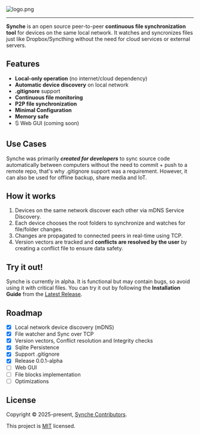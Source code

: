 ![logo.png](https://i.postimg.cc/mDzfDtcj/logo.png)

---

**Synche** is an open source peer-to-peer **continuous file synchronization tool** for devices on the same local network. It watches and syncronizes files just like Dropbox/Syncthing without the need for cloud services or external servers.

## Features

- **Local-only operation** (no internet/cloud dependency)
- **Automatic device discovery** on local network
- **.gitignore** support
- **Continuous file monitoring**
- **P2P file synchronization**
- **Minimal Configuration**
- **Memory safe**
- 🔃 Web GUI (coming soon)

## Use Cases

Synche was primarily _**created for developers**_ to sync source code automatically between computers without the need to commit + push to a remote repo, that's why .gitignore support was a requirement. However, it can also be used for offline backup, share media and IoT.

## How it works

1. Devices on the same network discover each other via mDNS Service Discovery.
2. Each device chooses the root folders to synchronize and watches for file/folder changes.
3. Changes are propagated to connected peers in real-time using TCP.
4. Version vectors are tracked and **conflicts are resolved by the user** by creating a conflict file to ensure data safety.

## Try it out!

Synche is currently in alpha. It is functional but may contain bugs, so avoid using it with critical files. You can try it out by following the **Installation Guide** from the [Latest Release](https://github.com/matx64/synche/releases/latest).

## Roadmap

- [x] Local network device discovery (mDNS)
- [x] File watcher and Sync over TCP
- [x] Version vectors, Conflict resolution and Integrity checks
- [x] Sqlite Persistence
- [x] Support .gitignore
- [x] Release 0.0.1-alpha
- [ ] Web GUI
- [ ] File blocks implementation
- [ ] Optimizations

## License

Copyright © 2025-present, [Synche Contributors](https://github.com/matx64/synche/graphs/contributors).

This project is [MIT](https://github.com/matx64/synche/blob/main/LICENSE) licensed.
